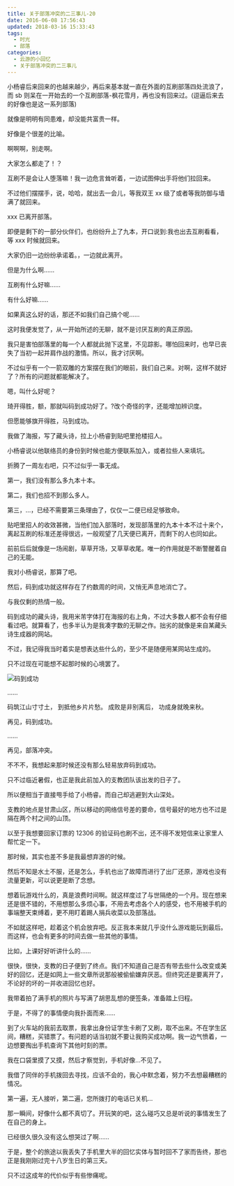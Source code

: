 ```yaml
---
title: 关于部落冲突的二三事儿-20
date: 2016-06-08 17:56:43
updated: 2018-03-16 15:33:43
tags:
  - 时光
  - 部落
categories:
  - 云游的小回忆
  - 关于部落冲突的二三事儿
---
```


小杨睿后来回来的也越来越少，再后来基本就一直在外面的互刷部落四处流浪了，而 sb 则呆在一开始去的一个互刷部落-枫花雪月，再也没有回来过。(逗逼后来去的好像也是这一系列部落)

就像是明明有同患难，却没能共富贵一样。

<!--more-->

好像是个很差的比喻。

啊啊啊，别走啊。

大家怎么都走了！？

互刷不是会让人堕落嘛！我一边危言耸听着，一边试图伸出手将他们拉回来。

不过他们摆摆手，说，哈哈，就出去一会儿，等我双王 xx 级了或者等我防御与墙满了就回来。

xxx 已离开部落。

即便是剩下的一部分伙伴们，也纷纷升上了九本，开口说到:我也出去互刷看看，等 xxx 时候就回来。

大家仍旧一边纷纷承诺着。，一边就此离开。

但是为什么啊……

互刷有什么好嘛……

有什么好嘛……

如果真这么好的话，那还不如我们自己搞个呢……

这时我便发觉了，从一开始所述的无聊，就不是讨厌互刷的真正原因。

我只是害怕部落里的每一个人都就此抛下这里，不见踪影。哪怕回来时，也早已丧失了当初一起并肩作战的激情。所以，我才讨厌啊。

不过似乎有一个一箭双雕的方案摆在我们的眼前，我们自己来。对啊，这样不就好了？所有的问题就都能解决了。

嗯，叫什么好呢？

琦开得胜，额，那就叫码到成功好了。?改个奇怪的字，还能增加辨识度。

但愿能够旗开得胜，马到成功。

我做了海报，写了藏头诗，拉上小杨睿到贴吧里抢楼招人。

小杨睿说以他联络员的身份到时候也能方便联系加入，或者拉些人来填坑。

折腾了一周左右吧，只不过似乎一事无成。

第一，我们没有那么多九本十本。

第二，我们也招不到那么多人。

第三，…，已经不需要第三条理由了，仅仅一二便已经足够致命。

贴吧里招人的收效甚微，当他们加入部落时，发现部落里的九本十本不过十来个，离起互刷的标准还差得很远，一般观望了几天便已离开，而剩下的人也同如此。

前前后后就像是一场闹剧，草草开场，又草草收尾。唯一的作用就是不断警醒着自己的无能。

我对小杨睿说，那算了吧。

然后，码到成功就这样存在了约数周的时间，又悄无声息地消亡了。

与我仅剩的热情一般。

码到成功的藏头诗，我用米芾字体打在海报的右上角，不过大多数人都不会有仔细看过吧。就算看了，也多半认为是我凑字数的无聊之作。拙劣的就像是来自某藏头诗生成器的网站。

不过，我记得我当时着实是想表达些什么的，至少不是随便用某网站生成的。

只不过现在可能想不起那时候的心境罢了。

![码到成功](https://cos.yunyoujun.cn/blog/clan/win-instant-success.jpg)

……

码筑江山寸寸土，
到抵他乡片片愁。
成败是非别离后，
功成身就晚来秋。

再见，码到成功。

……

再见，部落冲突。

不不不，我想起来那时候还没有那么轻易放弃码到成功。

只不过临近暑假，也正是我此前加入的支教团队该出发的日子了。

所以便相当于直接甩手给了小杨睿。而自己却逃避到大山深处。

支教的地点是甘肃山区，所以移动的网络信号差的要命，信号最好的地方也不过是隔在两个村之间的山顶。

以至于我想要回家订票的 12306 的验证码也刷不出，还不得不发短信来让家里人帮忙定一下。

那时候，其实也差不多是我最想弃游的时候。

然后不知是水土不服，还是怎么，手机也出了故障而进行了出厂还原，游戏也没有流量更新，可以说更是断了念想。

想着玩游戏什么的，真是浪费时间啊。就这样度过了与世隔绝的一个月。现在想来还是很不错的，不用想那么多烦心事，不用去考虑各个人的感受，也不用被手机的事端整天束缚着，更不用盯着踢人捐兵收菜以及部落战。

不如就这样吧，趁着这个机会放弃吧。反正我本来就几乎没什么游戏能玩到最后。而这样，也会有更多的时间去做一些其他的事情。

比如，上课好好听讲什么的……

很快，很快，支教的日子便到了终点。我们不知道自己是否有带去些什么改变或美好的回忆，还是如网上一些文章所说那般被偷偷嫌弃厌恶。但终究还是要离开了，不论好的坏的一并收进回忆也好。

我带着拍了满手机的照片与写满了胡思乱想的便签条，准备踏上归程。

于是，不得了的事情便向我扑面而来……

到了火车站的我前去取票，我拿出身份证学生卡刷了又刷，取不出来。不在学生区间，糟糕，买错票了。有问题的话当初就不要让我购买成功啊。我一边气愤着，一边想要掏出手机查询下其他时刻的票。

我在口袋里摸了又摸，然后才察觉到，手机好像…不见了。

我借了同伴的手机拨回去寻找，应该不会的，我心中默念着，努力不去想最糟糕的情况。

第一遍，无人接听，第二遍，您所拨打的电话已关机…

那一瞬间，好像什么都不真切了。开玩笑的吧，这么碰巧又总是听说的事情发生了在自己的身上。

已经很久很久没有这么想哭过了啊……

于是，整个的旅途以我丢失了手机里大半的回忆实体与暂时回不了家而告终，那也正是我刚刚过完十八岁生日的第三天。

只不过这成年的代价似乎有些惨痛呢。
